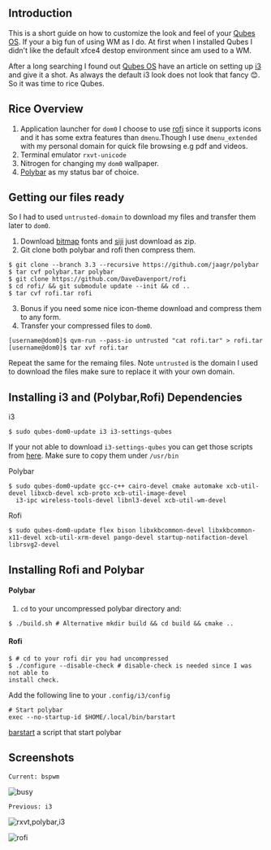 Introduction
------------
This is a short guide on how to customize the look and feel of your [Qubes OS].
If your a big fun of using WM as I do. At first when I installed Qubes I
didn't like the default xfce4 destop environment since am used to a WM.

After a long searching I found out [Qubes OS] have an article on setting up [i3] and give it a shot. As always the default i3 look does not look that fancy :blush:. So it was time to rice Qubes.

Rice Overview
-------------
1. Application launcher for `dom0`
    I choose to use [rofi] since it supports icons and it has some extra
    features than `dmenu`.Though I use `dmenu_extended` with my personal domain for quick file browsing e.g pdf and videos.
2. Terminal emulator `rxvt-unicode` 
3. Nitrogen for changing my `dom0` wallpaper.
4. [Polybar] as my status bar of choice.

Getting our files ready
-----------------------
So I had to used `untrusted-domain` to download my files and transfer them
later to `dom0`.

1. Download [bitmap] fonts and [siji] just download as zip.
2. Git clone both polybar and rofi then compress them.
```
$ git clone --branch 3.3 --recursive https://github.com/jaagr/polybar
$ tar cvf polybar.tar polybar
$ git clone https://github.com/DaveDavenport/rofi 
$ cd rofi/ && git submodule update --init && cd ..
$ tar cvf rofi.tar rofi
```
3. Bonus if you need some nice icon-theme download and compress them to any
   form.
4. Transfer your compressed files to `dom0`.
```
[username@dom0]$ qvm-run --pass-io untrusted "cat rofi.tar" > rofi.tar
[username@dom0]$ tar xvf rofi.tar

```
Repeat the same for the remaing files. Note `untrusted` is the domain I used to
download the files make sure to replace it with your own domain.

Installing i3 and (Polybar,Rofi) Dependencies
-----------------------
i3
```
$ sudo qubes-dom0-update i3 i3-settings-qubes
```
If your not able to download `i3-settings-qubes` you can get those scripts from
[here]. Make sure to copy them under `/usr/bin`

Polybar
```
$ sudo qubes-dom0-update gcc-c++ cairo-devel cmake automake xcb-util-devel libxcb-devel xcb-proto xcb-util-image-devel
  i3-ipc wireless-tools-devel libnl3-devel xcb-util-wm-devel
```

Rofi
```
$ sudo qubes-dom0-update flex bison libxkbcommon-devel libxkbcommon-x11-devel xcb-util-xrm-devel pango-devel startup-notifaction-devel librsvg2-devel
```

Installing Rofi and Polybar
---------------------------
#### Polybar
1. `cd` to your uncompressed polybar directory and:
```
$ ./build.sh # Alternative mkdir build && cd build && cmake ..
```

#### Rofi
```
$ # cd to your rofi dir you had uncompressed
$ ./configure --disable-check # disable-check is needed since I was not able to
install check.
```
Add the following line to your `.config/i3/config`
```
# Start polybar
exec --no-startup-id $HOME/.local/bin/barstart
```
 [barstart] a script that start polybar
 
 Screenshots
------------

`Current: bspwm`

![busy](https://i.redd.it/63p44yk5xkn41.png)

`Previous: i3`

![rxvt,polybar,i3](https://i.imgur.com/2BVETGf.png)

![rofi](https://i.imgur.com/h31yTlf.png)

[Qubes OS]: https://www.qubes-os.org/
[i3]: https://i3wm.org/
[barstart]:https://github.com/mohabaks/dotfiles/blob/master/local/.local/bin/barstart
[rofi]: https://github.com/DaveDavenport/rofi
[Polybar]: https://github.com/jaagr/polybar
[bitmap]: https://github.com/Tecate/bitmap-fonts
[siji]:https://github.com/stark/siji
[here]:https://github.com/mohabaks/dotfiles/tree/master/config/Qubes-os/i3-settings-qubes
